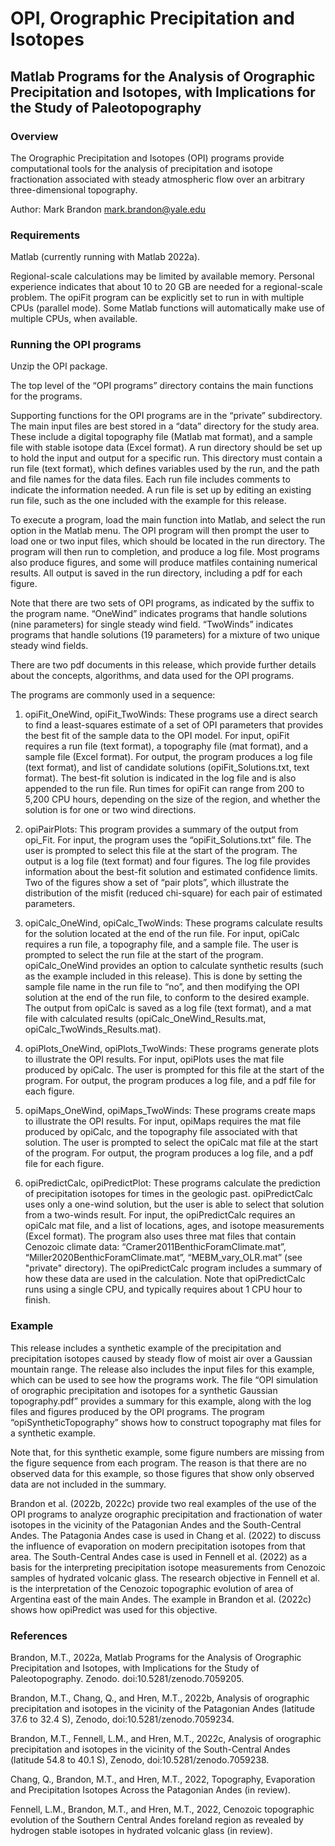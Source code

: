 # OPI, Orographic Precipitation and Isotopes

## Matlab Programs for the Analysis of Orographic Precipitation and Isotopes, with Implications for the Study of Paleotopography

### Overview
The Orographic Precipitation and Isotopes (OPI) programs provide computational tools for the analysis of precipitation and isotope fractionation associated with steady atmospheric flow over an arbitrary three-dimensional topography.

Author: Mark Brandon mark.brandon@yale.edu

### Requirements
Matlab (currently running with Matlab 2022a).

Regional-scale calculations may be limited by available memory. Personal experience indicates that about 10 to 20 GB are needed for a regional-scale problem. The opiFit program can be explicitly set to run in with multiple CPUs (parallel mode). Some Matlab functions will automatically make use of multiple CPUs, when available.

### Running the OPI programs
Unzip the OPI package.

The top level of the “OPI programs” directory contains the main functions for the programs.

Supporting functions for the OPI programs are in the “private” subdirectory. The main input files are best stored in a “data” directory for the study area. These include a digital topography file (Matlab mat format), and a sample file with stable isotope data (Excel format). A run directory should be set up to hold the input and output for a specific run. This directory must contain a run file (text format), which defines variables used by the run, and the path and file names for the data files. Each run file includes comments to indicate the information needed. A run file is set up by editing an existing run file, such as the one included with the example for this release.

To execute a program, load the main function into Matlab, and select the run option in the Matlab menu. The OPI program will then prompt the user to load one or two input files, which should be located in the run directory. The program will then run to completion, and produce a log file. Most programs also produce figures, and some will produce matfiles containing numerical results. All output is saved in the run directory, including a pdf for each figure.

Note that there are two sets of OPI programs, as indicated by the suffix to the program name. “OneWind” indicates programs that handle solutions (nine parameters) for single steady wind field. “TwoWinds” indicates programs that handle solutions (19 parameters) for a mixture of two unique steady wind fields.

There are two pdf documents in this release, which provide further details about the concepts, algorithms, and data used for the OPI programs.

The programs are commonly used in a sequence:

1) opiFit_OneWind, opiFit_TwoWinds: These programs use a direct search to find a least-squares estimate of a set of OPI parameters that provides the best fit of the sample data to the OPI model. For input, opiFit requires a run file (text format), a topography file (mat format), and a sample file (Excel format). For output, the program produces a log file (text format), and list of candidate solutions (opiFit_Solutions.txt, text format). The best-fit solution is indicated in the log file and is also appended to the run file. Run times for opiFit can range from 200 to 5,200 CPU hours, depending on the size of the region, and whether the solution is for one or two wind directions.

2) opiPairPlots: This program provides a summary of the output from opi_Fit. For input, the program uses the “opiFit_Solutions.txt” file. The user is prompted to select this file at the start of the program. The output is a log file (text format) and four figures. The log file provides information about the best-fit solution and estimated confidence limits. Two of the figures show a set of “pair plots”, which illustrate the distribution of the misfit (reduced chi-square) for each pair of estimated parameters.

3) opiCalc_OneWind, opiCalc_TwoWinds: These programs calculate results for the solution located at the end of the run file. For input, opiCalc requires a run file, a topography file, and a sample file. The user is prompted to select the run file at the start of the program. opiCalc_OneWind provides an option to calculate synthetic results (such as the example included in this release). This is done by setting the sample file name in the run file to “no”, and then modifying the OPI solution at the end of the run file, to conform to the desired example. The output from opiCalc is saved as a log file (text format), and a mat file with calculated results (opiCalc_OneWind_Results.mat, opiCalc_TwoWinds_Results.mat).

4) opiPlots_OneWind, opiPlots_TwoWinds: These programs generate plots to illustrate the OPI results. For input, opiPlots uses the mat file produced by opiCalc. The user is prompted for this file at the start of the program. For output, the program produces a log file, and a pdf file for each figure.

5) opiMaps_OneWind, opiMaps_TwoWinds: These programs create maps to illustrate the OPI results. For input, opiMaps requires the mat file produced by opiCalc, and the topography file associated with that solution. The user is prompted to select the opiCalc mat file at the start of the program. For output, the program produces a log file, and a pdf file for each figure.

6) opiPredictCalc, opiPredictPlot: These programs calculate the prediction of precipitation isotopes for times in the geologic past. opiPredictCalc uses only a one-wind solution, but the user is able to select that solution from a two-winds result. For input, the opiPredictCalc requires an opiCalc mat file, and a list of locations, ages, and isotope measurements (Excel format). The program also uses three mat files that contain Cenozoic climate data: “Cramer2011BenthicForamClimate.mat”, “Miller2020BenthicForamClimate.mat”, “MEBM_vary_OLR.mat” (see "private" directory). The opiPredictCalc program includes a summary of how these data are used in the calculation. Note that opiPredictCalc runs using a single CPU, and typically requires about 1 CPU hour to finish.


### Example
This release includes a synthetic example of the precipitation and precipitation isotopes caused by steady flow of moist air over a Gaussian mountain range. The release also includes the input files for this example, which can be used to see how the programs work. The file “OPI simulation of orographic precipitation and isotopes for a synthetic Gaussian topography.pdf” provides a summary for this example, along with the log files and figures produced by the OPI programs. The program “opiSyntheticTopography” shows how to construct topography mat files for a synthetic example.

Note that, for this synthetic example, some figure numbers are missing from the figure sequence from each program. The reason is that there are no observed data for this example, so those figures that show only observed data are not included in the summary.

Brandon et al. (2022b, 2022c) provide two real examples of the use of the OPI programs to analyze orographic precipitation and fractionation of water isotopes in the vicinity of the Patagonian Andes and the South-Central Andes. The Patagonia Andes case is used in Chang et al. (2022) to discuss the influence of evaporation on modern precipitation isotopes from that area. The South-Central Andes case is used in Fennell et al. (2022) as a basis for the interpreting precipitation isotope measurements from Cenozoic samples of hydrated volcanic glass. The research objective in Fennell et al. is the interpretation of the Cenozoic topographic evolution of area of Argentina east of the main Andes. The example in Brandon et al. (2022c) shows how opiPredict was used for this objective.

### References
Brandon, M.T., 2022a, Matlab Programs for the Analysis of Orographic Precipitation and Isotopes, with Implications for the Study of Paleotopography. Zenodo. doi:10.5281/zenodo.7059205.

Brandon, M.T., Chang, Q., and Hren, M.T., 2022b, Analysis of orographic precipitation and isotopes in the vicinity of the Patagonian Andes (latitude 37.6 to 32.4 S), Zenodo, doi:10.5281/zenodo.7059234.

Brandon, M.T., Fennell, L.M., and Hren, M.T., 2022c, Analysis of orographic precipitation and isotopes in the vicinity of the South-Central Andes (latitude 54.8 to 40.1 S), Zenodo, doi:10.5281/zenodo.7059238.

Chang, Q., Brandon, M.T., and Hren, M.T., 2022, Topography, Evaporation and Precipitation Isotopes Across the Patagonian Andes (in review).

Fennell, L.M., Brandon, M.T., and Hren, M.T., 2022, Cenozoic topographic evolution of the Southern Central Andes foreland region as revealed by hydrogen stable isotopes in hydrated volcanic glass (in review).
